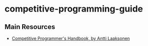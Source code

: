 # competitive-programming-guide

## Main Resources
* [Competitive Programmer's Handbook, by Antti Laaksonen](https://cses.fi/book.html)
